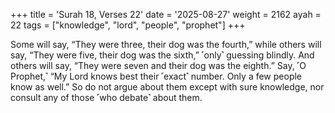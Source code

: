 +++
title = 'Surah 18, Verses 22'
date = '2025-08-27'
weight = 2162
ayah = 22
tags = ["knowledge", "lord", "people", "prophet"]
+++

Some will say, “They were three, their dog was the fourth,” while others will say, “They were five, their dog was the sixth,” ˹only˺ guessing blindly. And others will say, “They were seven and their dog was the eighth.” Say, ˹O Prophet,˺ “My Lord knows best their ˹exact˺ number. Only a few people know as well.” So do not argue about them except with sure knowledge, nor consult any of those ˹who debate˺ about them.